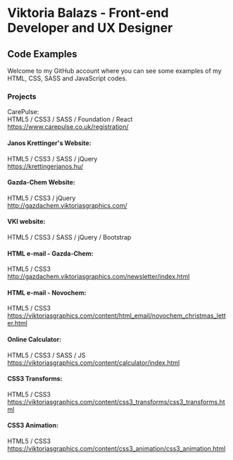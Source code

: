 # Viktoria Balazs - Front-end Developer and UX Designer
## Code Examples
Welcome to my GitHub account where you can see some examples of my HTML, CSS, SASS and JavaScript codes.
### Projects
CarePulse:<br/>
HTML5 / CSS3 / SASS / Foundation / React<br/>
https://www.carepulse.co.uk/registration/

#### Janos Krettinger's Website:<br/>
HTML5 / CSS3 / SASS / jQuery<br/>
https://krettingerjanos.hu/

#### Gazda-Chem Website:<br/>
HTML5 / CSS3 / jQuery<br/>
http://gazdachem.viktoriasgraphics.com/

#### VKI website:<br/>
HTML5 / CSS3 / SASS / jQuery / Bootstrap<br/>

#### HTML e-mail - Gazda-Chem:<br/>
HTML5 / CSS3<br/>
http://gazdachem.viktoriasgraphics.com/newsletter/index.html

#### HTML e-mail - Novochem:<br/>
HTML5 / CSS3<br/>
https://viktoriasgraphics.com/content/html_email/novochem_christmas_letter.html

#### Online Calculator:<br/>
HTML5 / CSS3 / SASS / JS<br/>
https://viktoriasgraphics.com/content/calculator/index.html

#### CSS3 Transforms:<br/>
HTML5 / CSS3<br/>
https://viktoriasgraphics.com/content/css3_transforms/css3_transforms.html

#### CSS3 Animation:<br/>
HTML5 / CSS3<br/>
https://viktoriasgraphics.com/content/css3_animation/css3_animation.html
